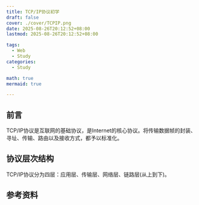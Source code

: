 ```yaml
---
title: TCP/IP协议初学
draft: false
cover: ./cover/TCPIP.png
date: 2025-08-26T20:12:52+08:00
lastmod: 2025-08-26T20:12:52+08:00

tags:
  - Web
  - Study
categories:
  - Study

math: true
mermaid: true

---
```


## 前言

TCP/IP协议是互联网的基础协议，是Internet的核心协议。将传输数据帧的封装、寻址、传输、路由以及接收方式，都予以标准化。

## 协议层次结构

TCP/IP协议分为四层：应用层、传输层、网络层、链路层(从上到下)。


## 参考资料
